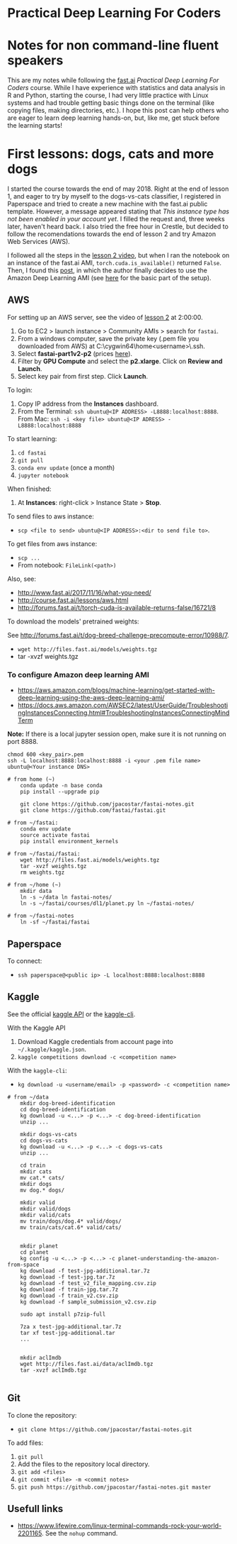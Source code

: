 # Practical Deep Learning For Coders
# Notes for non command-line fluent speakers

This are my notes while following the [fast.ai](http://course.fast.ai/index.html) _Practical Deep Learning For Coders_ course.  While I have experience with statistics and data analysis in R and Python, starting the course, I had very little practice with Linux systems and had trouble getting basic things done on the terminal (like copying files, making directories, etc.).  I hope this post can help others who are eager to learn deep learning hands-on, but, like me, get stuck before the learning starts!

# First lessons: dogs, cats and more dogs

I started the course towards the end of may 2018.  Right at the end of lesson 1, and eager to try by myself to the dogs-vs-cats classifier, I registered in Paperspace and tried to create a new machine with the fast.ai public template.  However, a message appeared stating that _This instance type has not been enabled in your account yet_.  I filled the request and, three weeks later, haven't heard back.  I also tried the free hour in Crestle, but decided to follow the recomendations towards the end of lesson 2 and try Amazon Web Services (AWS). 

I followed all the steps in the [lesson 2 video](https://youtu.be/JNxcznsrRb8?t=1h57m19s), but when I ran the notebook on an instance of the fast.ai AMI, `torch.cuda.is_available()` returned `False`.  Then, I found this [post](http://forums.fast.ai/t/torch-cuda-is-available-returns-false/16721/), in which the author finally decides to use the Amazon Deep Learning AMI (see [here](https://aws.amazon.com/blogs/machine-learning/get-started-with-deep-learning-using-the-aws-deep-learning-ami/) for the basic part of the setup).

## AWS

For setting up an AWS server, see the video of [lesson 2](http://course.fast.ai/lessons/lesson2.html) at 2:00:00.

1. Go to EC2 > launch instance > Community AMIs > search for `fastai`.
1. From a windows computer, save the private key (.pem file you downloaded from AWS) at C:\cygwin64\home\<username>\\.ssh.
1. Select **fastai-part1v2-p2** (prices [here](https://aws.amazon.com/ec2/pricing/)).
1. Filter by **GPU Compute** and select the **p2.xlarge**. Click on **Review and Launch**.
1. Select key pair from first step. Click **Launch**.

To login:

1. Copy IP address from the **Instances** dashboard.
1. From the Terminal: `ssh ubuntu@<IP ADDRESS> -L8888:localhost:8888`.  From Mac: `ssh -i <key file> ubuntu@<IP ADRESS> -L8888:localhost:8888`

To start learning:

1. `cd fastai`
1. `git pull`
1. `conda env update` (once a month)
1. `jupyter notebook`

When finished:

1. At **Instances**: right-click > Instance State > **Stop**.

To send files to aws instance:

* `scp <file to send> ubuntu@<IP ADDRESS>:<dir to send file to>`.

To get files from aws instance:

* `scp ...`
* From notebook: `FileLink(<path>)`

Also, see:

* http://www.fast.ai/2017/11/16/what-you-need/
* http://course.fast.ai/lessons/aws.html
* http://forums.fast.ai/t/torch-cuda-is-available-returns-false/16721/8

To download the models' pretrained weights:

See http://forums.fast.ai/t/dog-breed-challenge-precompute-error/10988/7.

* `wget http://files.fast.ai/models/weights.tgz`
* tar -xvzf weights.tgz


### To configure Amazon deep learning AMI

* https://aws.amazon.com/blogs/machine-learning/get-started-with-deep-learning-using-the-aws-deep-learning-ami/
* https://docs.aws.amazon.com/AWSEC2/latest/UserGuide/TroubleshootingInstancesConnecting.html#TroubleshootingInstancesConnectingMindTerm

**Note:** If there is a local jupyter session open, make sure it is not running on port 8888.

```
chmod 600 <key_pair>.pem
ssh -L localhost:8888:localhost:8888 -i <your .pem file name> ubuntu@<Your instance DNS>

# from home (~)
    conda update -n base conda
    pip install --upgrade pip

    git clone https://github.com/jpacostar/fastai-notes.git
    git clone https://github.com/fastai/fastai.git

# from ~/fastai:
    conda env update
    source activate fastai
    pip install environment_kernels

# from ~/fastai/fastai:
    wget http://files.fast.ai/models/weights.tgz
    tar -xvzf weights.tgz
    rm weights.tgz

# from ~/home (~)
    mkdir data
    ln -s ~/data ln fastai-notes/
    ln -s ~/fastai/courses/dl1/planet.py ln ~/fastai-notes/
    
# from ~/fastai-notes
    ln -sf ~/fastai/fastai
```


## Paperspace

To connect:

* `ssh paperspace@<public ip> -L localhost:8888:localhost:8888`

## Kaggle

See the official [kaggle API](https://github.com/Kaggle/kaggle-api) or the [kaggle-cli](https://github.com/floydwch/kaggle-cli).

With the Kaggle API

1. Download Kaggle credentials from account page into `~/.kaggle/kaggle.json`.
1. `kaggle competitions download -c <competition name>`

With the `kaggle-cli`:

* `kg download -u <username/email> -p <password> -c <competition name>`

```
# from ~/data
    mkdir dog-breed-identification
    cd dog-breed-identification
    kg download -u <...> -p <...> -c dog-breed-identification 
    unzip ...

    mkdir dogs-vs-cats
    cd dogs-vs-cats
    kg download -u <...> -p <...> -c dogs-vs-cats
    unzip ...
    
    cd train
    mkdir cats
    mv cat.* cats/
    mkdir dogs
    mv dog.* dogs/
    
    mkdir valid
    mkdir valid/dogs
    mkdir valid/cats
    mv train/dogs/dog.4* valid/dogs/
    mv train/cats/cat.6* valid/cats/
    
    
    mkdir planet
    cd planet
    kg config -u <...> -p <...> -c planet-understanding-the-amazon-from-space 
    kg download -f test-jpg-additional.tar.7z
    kg download -f test-jpg.tar.7z
    kg download -f test_v2_file_mapping.csv.zip
    kg download -f train-jpg.tar.7z
    kg download -f train_v2.csv.zip
    kg download -f sample_submission_v2.csv.zip
    
    sudo apt install p7zip-full
    
    7za x test-jpg-additional.tar.7z
    tar xf test-jpg-additional.tar
    ...
    
    
    mkdir aclImdb
    wget http://files.fast.ai/data/aclImdb.tgz
    tar -xvzf aclImdb.tgz
    
```

## Git

To clone the repository:

* `git clone https://github.com/jpacostar/fastai-notes.git`

To add files:

1. `git pull`
1. Add the files to the repository local directory.
1. `git add <files>`
1. `git commit <file> -m <commit notes>`
1. `git push https://github.com/jpacostar/fastai-notes.git master`

## Usefull links

* https://www.lifewire.com/linux-terminal-commands-rock-your-world-2201165. See the `nohup` command.
